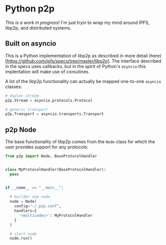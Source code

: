 # Python p2p

*This is a work in progress!*  I'm just tryin to wrap my mind around IPFS,
libp2p, and distributed systems.


## Built on asyncio

This is a Python implementation of libp2p as described in more detail
(here)[https://github.com/ipfs/specs/tree/master/libp2p].  The interface described
in the specs uses callbacks, but in the spirit of Python's `asyncio` this
implentation will make use of coroutines.

A lot of the libp2p functionality can actually be mapped one-to-one `asyncio`
classes:

```python
# duplex stream
p2p.Stream = asyncio.protocols.Protocol

# generic transport
p2p.Transport = asyncio.transports.Transport

```


## p2p Node

The base functionality of libp2p comes from the `Node` class for which the
user provides support for any protocols:

```python
from p2p import Node, BaseProtocolHandler


class MyProtocolHandler(BaseProtocolHandler):
  pass


if __name__ == "__main__":
  
  # builder new node
  node = Node(
    config="~/.p2p.conf",
    handlers={
      '<multicodec>': MyProtocolHandler
    }
  )

  # start node
  node.run()

```
